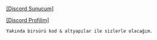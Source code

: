 [[Discord Sunucum]](https://discord.gg/3UsGURBcXW)

[[Discord Profilim]](https://discord.com/users/793008866815901736)

`Yakında birsürü kod & altyapılar ile sizlerle olacağım.`
